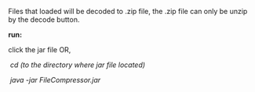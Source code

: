 Files that loaded will be decoded to .zip file,  the .zip file can only be unzip by the decode button.

**run:**

click the jar file OR,

​		_cd (to the directory where jar file located)_

​		_java -jar FileCompressor.jar_







